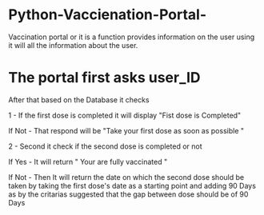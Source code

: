 # Python-Vaccienation-Portal-

Vaccination portal or it is a function provides information on the user using it will all the information about the user. 

# The portal first asks user_ID 

After that based on the Database it checks 

1 - If the first dose is completed it will display "Fist dose is Completed"

If Not - 
      That respond will be 
"Take your first dose as soon as possible "

2 - Second it check if the second dose is completed or not 

If Yes -
      It will return 
  " Your are fully vaccinated "

If Not - 
     Then It will return the date on which the second dose should be taken by taking the first dose's date as a starting point and adding 90 Days as by the critarias suggested that the gap between dose should be of 90 Days 
